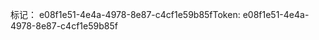 <span data-ttu-id="b19c7-101">标记： e08f1e51-4e4a-4978-8e87-c4cf1e59b85f</span><span class="sxs-lookup"><span data-stu-id="b19c7-101">Token: e08f1e51-4e4a-4978-8e87-c4cf1e59b85f</span></span>